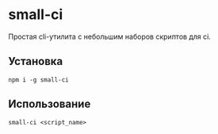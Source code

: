 # small-ci
Простая cli-утилита с небольшим наборов скриптов для ci.

## Установка
`npm i -g small-ci`

## Использование
`small-ci <script_name>`
